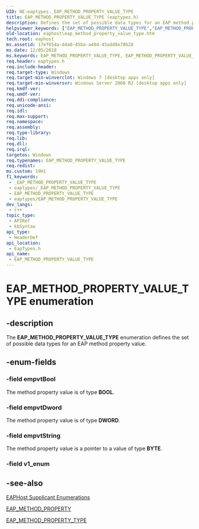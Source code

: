 ```yaml
---
UID: NE:eaptypes._EAP_METHOD_PROPERTY_VALUE_TYPE
title: EAP_METHOD_PROPERTY_VALUE_TYPE (eaptypes.h)
description: Defines the set of possible data types for an EAP method property value.
helpviewer_keywords: ["EAP_METHOD_PROPERTY_VALUE_TYPE","EAP_METHOD_PROPERTY_VALUE_TYPE enumeration [EAPHost]","eaphost.eap_method_property_value_type","eaptypes/EAP_METHOD_PROPERTY_VALUE_TYPE","eaptypes/empvtBool","eaptypes/empvtDword","eaptypes/empvtString","empvtBool","empvtDword","empvtString"]
old-location: eaphost\eap_method_property_value_type.htm
tech.root: eaphost
ms.assetid: 17ef654a-d4a0-45ba-a49d-45add8e78b28
ms.date: 12/05/2018
ms.keywords: EAP_METHOD_PROPERTY_VALUE_TYPE, EAP_METHOD_PROPERTY_VALUE_TYPE enumeration [EAPHost], eaphost.eap_method_property_value_type, eaptypes/EAP_METHOD_PROPERTY_VALUE_TYPE, eaptypes/empvtBool, eaptypes/empvtDword, eaptypes/empvtString, empvtBool, empvtDword, empvtString
req.header: eaptypes.h
req.include-header: 
req.target-type: Windows
req.target-min-winverclnt: Windows 7 [desktop apps only]
req.target-min-winversvr: Windows Server 2008 R2 [desktop apps only]
req.kmdf-ver: 
req.umdf-ver: 
req.ddi-compliance: 
req.unicode-ansi: 
req.idl: 
req.max-support: 
req.namespace: 
req.assembly: 
req.type-library: 
req.lib: 
req.dll: 
req.irql: 
targetos: Windows
req.typenames: EAP_METHOD_PROPERTY_VALUE_TYPE
req.redist: 
ms.custom: 19H1
f1_keywords:
 - _EAP_METHOD_PROPERTY_VALUE_TYPE
 - eaptypes/_EAP_METHOD_PROPERTY_VALUE_TYPE
 - EAP_METHOD_PROPERTY_VALUE_TYPE
 - eaptypes/EAP_METHOD_PROPERTY_VALUE_TYPE
dev_langs:
 - c++
topic_type:
 - APIRef
 - kbSyntax
api_type:
 - HeaderDef
api_location:
 - EapTypes.h
api_name:
 - EAP_METHOD_PROPERTY_VALUE_TYPE
---
```


# EAP_METHOD_PROPERTY_VALUE_TYPE enumeration


## -description

The <b>EAP_METHOD_PROPERTY_VALUE_TYPE</b> enumeration defines the set of possible data types for an EAP method property value.

## -enum-fields

### -field empvtBool

The method property value is of type <b>BOOL</b>.

### -field empvtDword

The method property value is of type <b>DWORD</b>.

### -field empvtString

The method property value is a pointer to a value of type  <b>BYTE</b>.

### -field v1_enum

## -see-also

[EAPHost Supplicant Enumerations](/windows/win32/eaphost/eap-host-supplicant-enumerations)



<a href="/windows/desktop/api/eaptypes/ns-eaptypes-eap_method_property">EAP_METHOD_PROPERTY</a>



<a href="/windows/desktop/api/eaptypes/ne-eaptypes-eap_method_property_type">EAP_METHOD_PROPERTY_TYPE</a>